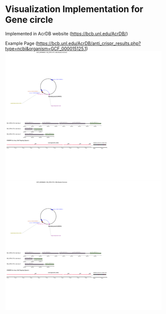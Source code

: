 # Visualization Implementation for Gene circle

Implemented in AcrDB website (https://bcb.unl.edu/AcrDB/) 

Example Page (https://bcb.unl.edu/AcrDB/anti_crispr_results.php?type=ncbi&organism=GCF_000015125.1)
![Viualization](./GCF_000988685.1_gba_graphic_view.png)
<img src="./GCF_000988685.1_gba_graphic_view.png">
